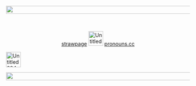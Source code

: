 <p align="center"> <img width="2048" height="22" alt="Untitled274_20250715042633" src="https://github.com/user-attachments/assets/21b6d980-b39b-4ca1-bbb5-f08c85296775" />

　<p align="center"> [strawpage](https://popptart.straw.page/) <img width="40" height="40" alt="Untitled297_20250715042402" src="https://github.com/user-attachments/assets/184d7d24-099d-4426-afa2-26de7bd8e70d" /> [pronouns.cc](https://en.pronouns.page/@popptart)
 
<img width="40" height="42" alt="Untitled284_20250711193810" src="https://github.com/user-attachments/assets/f928cadb-6878-43fc-881e-50804ce565d2" />

<p align="center"> <img width="2048" height="22" alt="Untitled274_20250715042633" src="https://github.com/user-attachments/assets/21b6d980-b39b-4ca1-bbb5-f08c85296775" />
